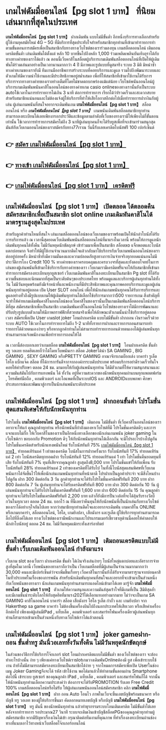 # เกมไพ่ดัมมี่ออนไลน์【pg slot 1 บาท】  ที่นิยมเล่นมากที่สุดในประเทศ

**เกมไพ่ดัมมี่ออนไลน์【pg slot 1 บาท】** ฝากเดิมพัน แบบไม่มีขั้นต่ำ  อีกหนึ่งบริการทางเลือกสำหรับผู้ใช้งานยุคสมัยใหม่ 4G – 5G ที่มีบริการที่สุดประทับใจสำหรับสมาชิกทุกท่านที่เข้ามาทำรายการทำตามขั้นตอนการสมัครเพื่อเป็นสมาชิกกับทางทางเว็บไซต์ของเราร่วมลงทุน เกมสล็อตออนไลน์ เติมถอน เครดิตขั้นต่ำ เล่นเดิมพันได้ตั้งแต่ หลัก 10 บาทขึ้นไปถึงหลัก 1,000 ร่วมเพลิดเพลินบันเทิงอุราได้กับทางทางค่ายของเราได้แล้ว ณ ตอนนี้เว็บคาสิโนสล็อตผู้บริการเกมเดิมพันสล็อตออนไลน์ที่เปิดให้ผู้เดิมพันได้ร่วมเล่นมาอย่างเป็นเวลานานมากกว่า 4 ปี มีภาพและรูปแบบที่ดูสมจริง ระบบ 3 มิติ
มิหนำซ้ำทางค่ายเกมของเรายังมี ทีมงานมืออาชีพการสร้างระบบที่คอยบริการและดูแล  รวมไปถึงพัฒนาระบบและตัวเกมให้มีความน่าใช้งานและมีประสิทธิภาพอยู่สม่ำเสมอ เพื่อที่ให้สมาชิกที่เข้ามาใช้งานได้รับการบริการจากทางทางค่ายของเราอย่างเต็มที่โดยไม่ขาดตกบกพร่องแม้แต่น้อย เว็บไซต์พนันออนไลน์ผู้บริการเกมเดิมพันพนันคาสิโนออนไลน์ของทางค่ายเกม casio onlineของทางเรานั้นยังเป็นระบบ autoใช้เวลาในการทำรายการไม่เกิน 3 นาที ต่อการทำรายการ เรียกได้ว่าIรวดเร็วและสะดวกสบายสำหรับสมาชิกแน่นอนและไม่ต้องแจ้งผู้ให้บริการที่ทำให้เสียโอกาสอีกต่อไปเมื่อทำรายการฝากงินกับผู้เล่น
ผู้เล่นเกมพนันที่สนใจอยากจะเดิมพันเกม **เกมไพ่ดัมมี่ออนไลน์【pg slot 1 บาท】** สล็อตออนไลน์ หรือ ***เกมไพ่ดัมมี่ออนไลน์【pg slot 1 บาท】*** เกมพนันเดิมพันสล็อตสมาชิกทุกท่านสามารถลงทะเบียนได้เลยเพียงกรอกประวัติและข้อมูลตามลำดับที่เว็บของทางเรามีให้เพียงไม่กี่ขั้นตอนเท่านั้น ใช้เวลาการทำรายการสมัครไม่ถึง 3 นาทีผู้เล่นทุกคนก็จะได้รับยูสเพื่อที่จะเข้ามาร่วมสนุกสุดมันส์กับเว็บเกมออนไลน์ของเราสมัครกับทาง77เราณ วันนี้รับเลยเครดิตโบนัสฟรี 100 เปอร์เซ็นต์ 

## 👉 [สมัคร เกมไพ่ดัมมี่ออนไลน์【pg slot 1 บาท】](https://archa888.com/)
## 👉 [ทางเข้า เกมไพ่ดัมมี่ออนไลน์【pg slot 1 บาท】](https://archa888.com/)
## 👉 [เกมไพ่ดัมมี่ออนไลน์【pg slot 1 บาท】 เครดิตฟรี](https://archa888.com/)

## เกมไพ่ดัมมี่ออนไลน์【pg slot 1 บาท】 เปิดตลอด ได้ตลอดคืนสมัครสมาชิกเพื่อเป็นสมาชิก slot online เกมเดิมพันคาสิโนได้มาตรฐานสูงสุดในประเทศ

สำหรับลูกค้าท่านไหนที่สนใจ เล่นเกมสล็อตออนไลน์ของเว็บเกมของเราพร้อมเปิดให้นักล่าโบนัสได้รับการบริการแล้ว ณ เวลานี้สุดยอดเว็บเดิมพันพนันสล็อตออนไลน์ที่มาแรงในเวลานี้ พร้อมให้การดูแลนักเดิมพันทุกคนได้ทั้งคืน ไม่มีวันหยุดนักขัตฤกษ์ เข้าร่วมมาเพื่อเป็นสมาชิก สล็อตxo แจ็กพอตและโบนัสแตกบ่อยมาก จึงทำให้มีผู้ใช้งานจำนวนมากติดใจแล้วกลับมาใช้บริการกับเว็บเกมพนันออนไลน์ของเราต่ออยู่บ่อยครั้ง มิหนำซ้ำยังมีความมั่นคงและความปลอดภัยสูงทางการเงินจ่ายจริงทุกยอดแน่นอนไม่มีประวัติการโกง Credit 100 % ทางค่ายของเราครอบคลุมและครบวงจรที่สุดและยังตอบโจทย์ในการเล่นของผู้เล่นพนันที่เข้ามาใช้บริการกับทางค่ายของเรา
เว็บเกมเรามีเครดิตฟรีแจกให้กับสมาชิกที่เข้ามาทำรายการสมัครลงทะเบียนทุกยูสเซอร์ เว็บเกมเดิมพันคาสิโนลงทะเบียนเป็นสมาชิก Pg slot ที่ได้รับความชื่นชอบและนิยมมากที่สุดเป็นระดับต้นๆของประเทศไทย พร้อมดูแลและบริการผู้เล่นทุกท่านได้ทั้งวัน ไม่มีวันหยุดพร้อมยังมีเจ้าหน้าที่และพนักงานที่มีประสิทธิภาพและคุณภาพคอยบริการและดูแลผู้เล่นพนันทุกท่านอยู่ตลอด เปิด User SLOT ออนไลน์ เพื่อให้นักเล่นเกมพนันทุกคนได้รับการบริการและดูแลอย่างทั่วถึงมีรูปแบบเกมให้ผู้เดิมพันทุกท่านได้เลือกใช้บริการมากกว่า500 รายการเกม
สิ่งสำคัญที่จะทำให้ค่ายเกมเดิมพันคาสิโนออนไลน์ของเว็บคาสิโนของเรานั้นเป็นเกมเดิมพันสล็อตออนไลน์บริการดีที่สุด สมัครสมาชิกเพื่อเป็นสมาชิก  เกมเดิมพันคาสิโนออนไลน์เว็บไซต์ของทางเราได้มีการพัฒนาและปรับปรุงรูปแบบตัวเกมให้มีภาพกราฟฟิกที่สวยสมจริงเพื่อให้ลักษณะตัวเกมนั้นน่าใช้บริการอยู่ตลอดเวลา สมัครเพื่อเปิด User เกมslot joker โอนฝากเครดิต แบบไม่มีขั้นต่ำ ฝากถอน เงินรวดเร็วด้วยระบบ AUTO ใช้เวลาในการทำรายการไม่ถึง 1-2 นาทีทั้งรายการฝากและรายการถอนสามารถทำรายการได้ด้วยตนเองง่ายๆ หรือหากลูกค้าท่านใดไม่สามารถทำรายการถอนด้วยตนเองได้ผู้เล่นพนันทุกท่านสามารถแจ้งพนักงานเพื่อทำรายการถอนให้ได้

ณ เวลานี้ต้องบอกเลยว่าเกมสล็อต **เกมไพ่ดัมมี่ออนไลน์【pg slot 1 บาท】** โอนฝากเครดิต ขั้นต่ำทรู วอเลท ยอดฮิตเลยก็ว่าได้โดยเว็บพนันเรา สล็อต Jokerได้นำ SA GAMING , BIG GAMING , SEXY GAMING หรือPRETTY GAMING อาณาจักรเกมป๊อกเด้ง บาคาร่า รูเล็ต ไฮโล แบ็กแจ๊ค สล็อต ที่ได้การการันตีจากจากองค์กรระบดับประเทศ พร้อมบริการอย่าดีรวดเร็วทันใจคอยให้คำปรึกษา ตลอด 24 ชม. มามอบให้กับผู้เล่นพนันทุกท่าน ได้มีตัวเกมที่ให้ความสนุกสนานและความมันส์มันไปกับการแทงพนัน ได้ ทั้งวัน อยู่ที่ความสะดวกของนักพนันทุกคนผ่านบนทุกแพลตฟอร์ม , โทรศัพท์มือถือ , คอมพิวเตอร์ และไอแพดที่เป็นระบบIOS และ ANDROIDแบบพกพา ศึกษาประสบการณ์และพัฒนาสู่การเป็นนักเล่นพนันระดับประเทศ

## เกมไพ่ดัมมี่ออนไลน์【pg slot 1 บาท】 ฝากถอนขั้นต่ำ โปรโมชั่นสุดแสนพิเศษให้กับนักพนันทุกท่าน

โปรโมชั่น **เกมไพ่ดัมมี่ออนไลน์【pg slot 1 บาท】** เติมถอน ไม่มีขั้นต่ำ ที่เว็บคาสิโนออนไลน์ของเราอยากจะให้แก่  คุณลูกค้าทุกท่าน หรือนักพนันที่กำลังมองหาเว็บไซต์ที่มี โปรโมชั่นเครดิตดีๆ และการแจกแบบไม่กั๊ก ให้เว็บคาสิโนของเราเป็นอีกหนึ่งทางเลือกของนักเล่นเกมพนัน joker gaming ในเว็บไซต์เรา ขอบอกกับ Promotion ดีๆ ให้กับนักพนันทุกท่านได้เลือกกัน จะมีโปรอะไรบ้างไปดูกัน
โปรโมชั่นเครดิตสำหรับนักแทงพนันใหม่ รับโบนัสทันที 75% [เกมไพ่ดัมมี่ออนไลน์【pg slot 1 บาท】](https://archa888.com/) ทำยอดเทิร์นแค่ 1 เท่าของเครดิต
โบนัสในการฝากครั้งแรก รับโบนัสทันที 17% ทำยอดเทิร์นแค่ 2 เท่า
โบนัสเครดิตทุกยอดฝาก รับโบนัสทันที 12% ทำยอดเทิร์นแค่ 1 เท่า
โปรโมชั่นคืนยอดทุนที่เสีย รับโบนัสทันที 7% ทุนที่เสียจากคุณลูกค้า สูงสุดถึง8,000 บาท
โปรโมชั่นแชร์ให้กับเพื่อน รับโบนัสทันที 28% ทำยอดเทิร์นแค่ 2 เท่าของเครดิตที่ได้รับไป
ในทั้งนี้โบนัสสุดแสนพิศษที่เว็บเกมพนันเราได้จัดขึ้นไว้ให้เพื่อนักเล่นเกมพนันทุกท่านที่หน้าตาดี โปรฝากเป็นลูกค้าประจำ จะมีสิ่งไหนบ้างไปดูกัน
ฝาก 300 ติดต่อกัน 3 วัน ลูกค้าทุกท่านจะได้รับโปรโมชั่นเครดิตฟรีทันที 200 บาท
ฝาก 800 ติดต่อกัน 7 วัน ผู้เล่นทุกท่านจะได้รับเครดิตฟรีทันที 800 บาท
ฝาก 300 ติดต่อกัน 10 วัน ผู้เล่นพนันทุกท่านจะได้รับโปรโมชั่นเครดิตฟรีทันที 1,600 บาท
ฝาก 600 ติดต่อกัน 15 วัน คุณลูกค้าทุกท่านจะได้รับโปรโมชั่นเครดิตฟรีทันที 2,200 บาท
แล้วก็ยังมีการปั่นวงล้อที่จะได้ลุ้นรับรางวัลบิ๊กวินในทุกเวลา ตลอด 24 ชม. บอกไว้ ณ ที่นี้เลยว่าคืนทุนให้กับนักพนันที่เป็นนักเล่นกับทางเว็บไซต์ของเราได้อย่างจุใจกันไปเลย หากว่าสมาชิกทุกท่านติดใจและอยากจะเดิมพัน เกมคาสิโน ONLINE หรือเกมบาคาร่า, สล็อตออนไลน์, ไฮโล, เกมยิงปลา, เสือมังกร และรูเล็ต ผู้ใช้บริการทุกท่านสามารถคลิ๊กไปที่ลิ้งค์ได้เลย ทางเว็บไซต์ของเรามีพนักงานและโปรแกรมเมอร์เชี่ยวชาญด้านนี้คอยให้คำตอบให้นักล่าโบนัสอยู่ ตลอด 24 ชม. ไม่มีวันหยุดแม้กระทั่งเสาร์อาทิตย์

## เกมไพ่ดัมมี่ออนไลน์【pg slot 1 บาท】 เติมถอนเครดิตแบบไม่มีขั้นต่ำ  เว็บเกมเดิมพันออนไลน์ กำลังมาแรง

เว็บเกม slot ของเว็บเรา ฝากเครดิต ขั้นต่ำ ได้เงินจริงเล่นง่ายๆ โบนัสใหญ่แตกบ่อยและอัตราการจ่ายสูงที่สุดในเวลานี้ เว็บพนันของทางเราถือว่าเป็น เว็บเกมสล็อตที่มีผู้เล่นเป็นจำนวนมากมากกว่า 30,000 คนและมีเปอร์เซ็นต์ว่าจะเพิ่มขึ้นเรื่อยๆ เว็บคาสิโนเรานั้นยังได้รับจากมาตราฐานจากบ่อนคาสิโนทั่วประเทศในเรื่องของการพนัน สำหรับนักเดิมพันทุกคนที่สนใจและอยากที่จะเข้ามาเป็นส่วนหนึ่งกับเว็บพนันของทางเรา นักเล่นเกมพนันทุกท่านสามารถแอดไลน์เข้ามาได้เลย
	มารู้จัก **เกมไพ่ดัมมี่ออนไลน์【pg slot 1 บาท】** ตัวเกมให้ความสนุกและความมันส์สุดเร้าใจที่มีเกมที่เป็น 3มิติสุดล้ำ และมีเกมชั้นนำระดับโลกให้กับสุดฮิตที่มาแรง2021ได้เลือกแทงอย่างมากมาย  ไม่ว่าจะเป็นเกม SA GAMING คาสิโนออนไลน์ บาคาร่า สล็อต เสือมังกร ไฮโล รูเล็ต กำถั่ว และ เกมยิงปลา จาก Hakerthep sa game บาคาร่า ไม่ต้องขึ้นเครื่องบินไปถึงนอกประเทศให้เสียเวลา หรือเสียค่าเครื่องอีกต่อไป เพียงแค่ผู้เล่นมีiPad , แท็บเล็ต , คอมพิวเตอร์ และสมาร์ทโฟนเครื่องเดียวผู้เล่นพนันทุกท่านก็สามารถเข้ามาเป็นส่วนหนึ่งกับทางเว็บไซต์เราได้แล้วตอนนี้

## เกมไพ่ดัมมี่ออนไลน์【pg slot 1 บาท】 joker gameฝาก-ถอน ขั้นต่ำทรู มันนี่วอเลททั้งวันทั้งคืน ไม่มีวันหยุดนักขัตฤกษ์

ในส่วนของวิธีการใช้บริการโจ๊กเกอร์ slot โอนฝากเครดิตแบบไม่มีขั้นต่ำ ของเว็บไซต์ของเรา จะต้องทำอะไรบ้างนั้น ง่าย ๆ เพียงแค่ทางเว็บไซต์เราslotเกมวางเดิมพันOnlineต้องมี ยูส เพื่อเข้าระบบใช้งาน ถ้ายังไม่มีสามารถสมัครลงทะเบียนเป็นสมาชิกได้ง่าย ๆ จากโหมดการสมัครเพื่อเปิด Userในช่อง เมนู Joker Gamingจึงจะได้ รหัส เข้าใช้งาน พอได้มาแล้วให้ทำตามขั้นตอนผ่าน Smartphone ต่อไปนี้
เข้าระบบ ยูสเซอร์  ของคุณลูกค้า iPad , แท็บเล็ต , คอมพิวเตอร์ และสมาร์ทโฟนก็ได้
จากนั้นให้นักพนันทุกท่านเลือกความประสงค์ว่า ต้องการจะได้รับPROMOTION รับเลย Free Credit 100% เกมสล็อตออนไลน์หรือไม่รับ
ให้ผู้เล่นเกมพนันออนไลน์สมัครสมาชิก คลิก **เกมไพ่ดัมมี่ออนไลน์【pg slot 1 บาท】** ฝาก ถอน Auto โอนไว ภาพในเว็บจะขึ้นเลขบัญชีพร้อมธนาคาร หรือบัญชี ทรู วอเลท ของผู้ให้บริการขึ้นมา
คัดลอกหมายเลขบัญชี หรือบัญชี **เกมไพ่ดัมมี่ออนไลน์【pg slot 1 บาท】** ทรู มันนี่ ของนักพนันทุกท่าน แล้วทำธุรกรรมระบบโอนเติมเครดิต ไม่มีขั้นต่ำได้เลย
หลังจากทำรายการ รอประมาณ27 วินาที ระบบจะเติมเงินเข้าบัญชีสล็อตPGของคุณลูกค้าทุกท่านผู้สมัครสมาชิก
หากมีปัญหาเรื่องเงินไม่เข้า กรุณาติดต่อทีมงานที่คุณภาพ ที่ทำเรื่องลงทะเบียนผ่านช่องทางที่แนบเอาไว้ทางหน้าเว็บสล็อตโจ๊กเกอร์ออนไลน์



